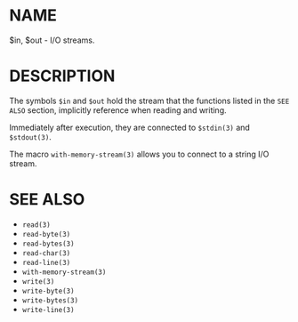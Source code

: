 # NAME
$in, $out - I/O streams.

# DESCRIPTION
The symbols `$in` and `$out` hold the stream that the functions listed in the `SEE ALSO` section, implicitly reference when reading and writing.

Immediately after execution, they are connected to `$stdin(3)` and `$stdout(3)`.

The macro `with-memory-stream(3)` allows you to connect to a string I/O stream.

# SEE ALSO
- `read(3)`
- `read-byte(3)`
- `read-bytes(3)`
- `read-char(3)`
- `read-line(3)`
- `with-memory-stream(3)`
- `write(3)`
- `write-byte(3)`
- `write-bytes(3)`
- `write-line(3)`
